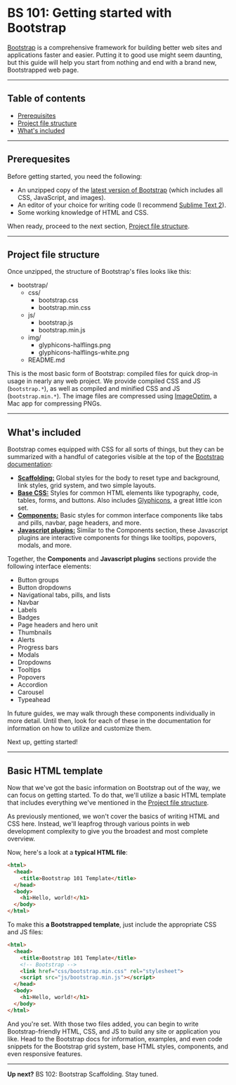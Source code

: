 # BS 101: Getting started with Bootstrap

[Bootstrap](http://getbootstrap.com) is a comprehensive framework for building better web sites and applications faster and easier. Putting it to good use might seem daunting, but this guide will help you start from nothing and end with a brand new, Bootstrapped web page.

----------

## Table of contents

* [Prerequisites]()
* [Project file structure]()
* [What's included]()

----------

## Prerequesites

Before getting started, you need the following:

* An unzipped copy of the [latest version of Bootstrap](https://github.com/twitter/bootstrap/zipball/master) (which includes all CSS, JavaScript, and images).
* An editor of your choice for writing code (I recommend [Sublime Text 2](http://sublimetext.com/2)).
* Some working knowledge of HTML and CSS.

When ready, proceed to the next section, [Project file structure]().

----------

## Project file structure

Once unzipped, the structure of Bootstrap's files looks like this:

* bootstrap/
  * css/
      * bootstrap.css
      * bootstrap.min.css
  * js/
      * bootstrap.js
      * bootstrap.min.js
  * img/
      * glyphicons-halflings.png
      * glyphicons-halflings-white.png
  * README.md

This is the most basic form of Bootstrap: compiled files for quick drop-in usage in nearly any web project. We provide compiled CSS and JS (`bootstrap.*`), as well as compiled and minified CSS and JS (`bootstrap.min.*`). The image files are compressed using [ImageOptim](http://imageoptim.com/), a Mac app for compressing PNGs.

----------


## What's included

Bootstrap comes equipped with CSS for all sorts of things, but they can be summarized with a handful of categories visible at the top of the [Bootstrap documentation](http://getbootstrap.com):

* **[Scaffolding:](http://twitter.github.com/bootstrap/scaffolding.html)** Global styles for the body to reset type and background, link styles, grid system, and two simple layouts.
* **[Base CSS:](http://twitter.github.com/bootstrap/base-css.html)** Styles for common HTML elements like typography, code, tables, forms, and buttons. Also includes [Glyphicons](http://glyphicons.com), a great little icon set.
* **[Components:](http://twitter.github.com/bootstrap/components.html)** Basic styles for common interface components like tabs and pills, navbar, page headers, and more.
* **[Javascript plugins:](http://twitter.github.com/bootstrap/javascript.html)** Similar to the Components section, these Javascript plugins are interactive components for things like tooltips, popovers, modals, and more.

Together, the **Components** and **Javascript plugins** sections provide the following interface elements:

* Button groups
* Button dropdowns
* Navigational tabs, pills, and lists
* Navbar
* Labels
* Badges
* Page headers and hero unit
* Thumbnails
* Alerts
* Progress bars
* Modals
* Dropdowns
* Tooltips
* Popovers
* Accordion
* Carousel
* Typeahead

In future guides, we may walk through these components individually in more detail. Until then, look for each of these in the documentation for information on how to utilize and customize them.

Next up, getting started!

----------

## Basic HTML template

Now that we've got the basic information on Bootstrap out of the way, we can focus on getting started. To do that, we'll utilize a basic HTML template that includes everything we've mentioned in the [Project file structure]().

As previously mentioned, we won't cover the basics of writing HTML and CSS here. Instead, we'll leapfrog through various points in web development complexity to give you the broadest and most complete overview.

Now, here's a look at a **typical HTML file**:

````html
<html>
  <head>
    <title>Bootstrap 101 Template</title>
  </head>
  <body>
    <h1>Hello, world!</h1>
  </body>
</html>
````

To make this **a Bootstrapped template**, just include the appropriate CSS and JS files:

````html
<html>
  <head>
    <title>Bootstrap 101 Template</title>
    <!-- Bootstrap -->
    <link href="css/bootstrap.min.css" rel="stylesheet">
    <script src="js/bootstrap.min.js"></script>
  </head>
  <body>
    <h1>Hello, world!</h1>
  </body>
</html>
````

And you're set. With those two files added, you can begin to write Bootstrap-friendly HTML, CSS, and JS to build any site or application you like. Head to the Bootstrap docs for information, examples, and even code snippets for the Bootstrap grid system, base HTML styles, components, and even responsive features.

----------

**Up next?** BS 102: Bootstrap Scaffolding. Stay tuned.
